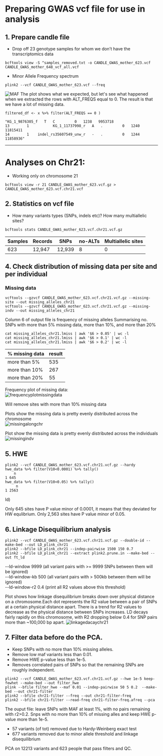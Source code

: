 # Preparing GWAS vcf file for use in  analysis 

## 1. Prepare candle file

*  Drop off 23 genotype samples for whom we don’t have the transcriptomics data

```
bcftools view -S ^samples_removed.txt -o CANDLE_GWAS_mother_623.vcf CANDLE_GWAS_mother_648_vcf_all.vcf
```

*  Minor Allele Frequency spectrum

```
plink2 --vcf CANDLE_GWAS_mother_623.vcf --freq
```
![MAF](https://github.com/Flavia95/CANDLE/assets/52487106/5225ba3a-4dd2-4bf0-862a-04e3050baa99)
The plot shows what we expected, but let's see what happened when we extracted the rows with ALT_FREQS equal to 0. The result is that we have a lot of missing data.
```
filtered_df <- x %>% filter(ALT_FREQS == 0 )

"KG_1_9876305_f   T   C         0   1238   9953718
13        1           KG_1_11737998_r   A   .         0   1240  11815411
14        1    indel_rs35607549_unw_r   -   .         0   1244  11858936"
```
---

# Analyses on Chr21:

* Working only on chromosome 21

```
bcftools view -r 21 CANDLE_GWAS_mother_623.vcf.gz > CANDLE_GWAS_mother_623.vcf.chr21.vcf
```
## 2. Statistics on vcf file

* How many variants types (SNPs, indels etc)? How many multiallelic sites?

```
bcftools stats CANDLE_GWAS_mother_623.vcf.chr21.vcf.gz
```

Samples           | Records |SNPs | no-ALTs | Multiallelic sites       
--------------| ----|---------|---------|------
623| 12,947 |  12,939 |8| 0 | 


## 4. Check distribution of missing data per site and per individual

### Missing data 

```
vcftools --gzvcf CANDLE_GWAS_mother_623.vcf.chr21.vcf.gz --missing-site --out missing_alleles_chr21
vcftools --gzvcf CANDLE_GWAS_mother_623.vcf.chr21.vcf.gz --missing-indv --out missing_alleles_chr21
```

Column 6 of output file is frequency of missing alleles 
Summarising no. SNPs with more than 5% missing data, more than 10%, and more than 20%

```
cat missing_alleles_chr21.lmiss | awk '$6 > 0.05' | wc -l
cat missing_alleles_chr21.lmiss | awk '$6 > 0.1' | wc -l
cat missing_alleles_chr21.lmiss | awk '$6 > 0.2' | wc -l
```
% missing data           |   result|    
--------------| ----|
more than 5% | 535 |
more than 10% | 267 | 
more than 20% | 55 |

Frequency plot of missing data:  
![frequencyplotmissingdata](https://github.com/Flavia95/CANDLE/assets/52487106/777f73cb-fe06-4c82-94a2-591b2e458dae)

Will remove sites with more than 10% missing data

Plots show the missing data is pretty evenly distributed across the chromosome  
![missingalongchr](https://github.com/Flavia95/CANDLE/assets/52487106/0beb0ac0-7f0c-44e6-841b-81b2ba3bcefe)

Plot show the missing data is pretty evenly distributed across the individuals
![missingindv](https://github.com/Flavia95/CANDLE/assets/52487106/81f62103-d442-4c2c-948d-8ef402c1f6bf)


## 5. HWE

```
plink2 --vcf CANDLE_GWAS_mother_623.vcf.chr21.vcf.gz --hardy
hwe_data %>% filter(V10<0.0001) %>% tally()
    n
1 645
hwe_data %>% filter(V10<0.05) %>% tally()
     n
1 2563
```
ld)  

Only 645 sites have P value minor of 0.0001, it means that they deviated for HW equlibrium. Only 2,563 sites have P value minor of 0.05.

## 6. Linkage Disequilibrium analysis

```
plink2 --vcf CANDLE_GWAS_mother_623.vcf.chr21.vcf.gz --double-id --make-bed --out LD_plink_chr21
plink2 --bfile LD_plink_chr21 --indep-pairwise 1500 150 0.7
plink2 --bfile LD_plink_chr21 --extract plink2.prune.in --make-bed --out ft_ld

```
--ld-window 9999 (all variant pairs with >= 9999 SNPs between them will be ignored)  
--ld-window-kb 500 (all variant pairs with > 500kb between them will be ignored)  
--ld-window-r2 0.4 (print all R2 values above this threshold)  

Plot shows how linkage disequilibrium breaks down over physical distance on a chromosome.Each dot represents the R2 value between a pair of SNPs at a certain physical distance apart.
There is a trend for R2 values to decrease as the physical distance between SNPs increases. LD decays fairly rapidly on this chromosome, with R2 dropping below 0.4 for SNP pairs more than ~100,000 bp apart.
![linkagedacaychr21](https://github.com/Flavia95/CANDLE/assets/52487106/8111f198-8e02-47a1-a8d1-c41db2c38b67)

## 7. Filter data before do the PCA. 

* Keep SNPs with no more than 10% missing alleles.
* Remove low maf variants less than 0.01.
* Remove HWE p-value less than 1e-5.
* Removes correlated pairs of SNPs so that the remaining SNPs are roughly independent.

```
plink2 --vcf CANDLE_GWAS_mother_623.vcf.chr21.vcf.gz --hwe 1e-5 keep-fewhet --make-bed --out filter_hwe
plink --bfile filter_hwe --maf 0.01 --indep-pairwise 50 5 0.2  --make-bed --out chr21-filter
plink2 --bfile chr21-filter --freq --out chr21-filter-freq
plink2 --bfile chr21-filter --read-freq chr21-filter-freq.afreq --pca 
```
The ouput file: leave SNPs with MAF at least 1%, with no pairs remaining with r2>0.2. Snps with no more than 10% of missing alles and keep HWE p-value more than 1e-5.
- 57 variants  (of tot) removed due to Hardy-Weinberg exact test
- 677 variants removed due to minor allele threshold and linkage disequilibrium

PCA on 12213 variants and 623 people that pass filters and QC.



